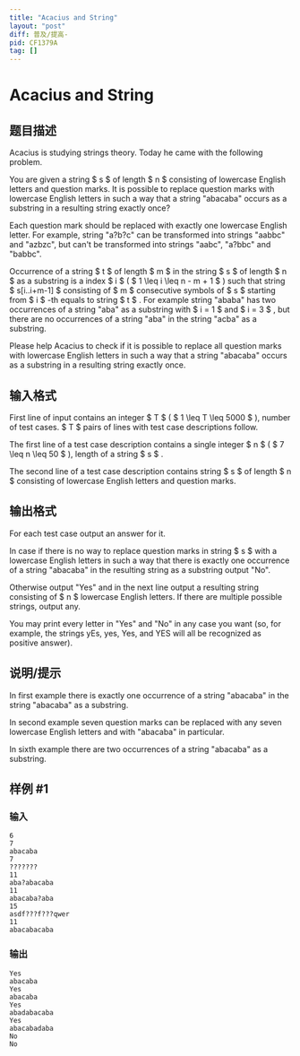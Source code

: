 ```yaml
---
title: "Acacius and String"
layout: "post"
diff: 普及/提高-
pid: CF1379A
tag: []
---
```


# Acacius and String

## 题目描述

Acacius is studying strings theory. Today he came with the following problem.

You are given a string $ s $ of length $ n $ consisting of lowercase English letters and question marks. It is possible to replace question marks with lowercase English letters in such a way that a string "abacaba" occurs as a substring in a resulting string exactly once?

Each question mark should be replaced with exactly one lowercase English letter. For example, string "a?b?c" can be transformed into strings "aabbc" and "azbzc", but can't be transformed into strings "aabc", "a?bbc" and "babbc".

Occurrence of a string $ t $ of length $ m $ in the string $ s $ of length $ n $ as a substring is a index $ i $ ( $ 1       \leq i \leq n - m + 1 $ ) such that string $ s[i..i+m-1] $ consisting of $ m $ consecutive symbols of $ s $ starting from $ i $ -th equals to string $ t $ . For example string "ababa" has two occurrences of a string "aba" as a substring with $ i = 1 $ and $ i = 3 $ , but there are no occurrences of a string "aba" in the string "acba" as a substring.

Please help Acacius to check if it is possible to replace all question marks with lowercase English letters in such a way that a string "abacaba" occurs as a substring in a resulting string exactly once.

## 输入格式

First line of input contains an integer $ T $ ( $ 1 \leq T \leq       5000 $ ), number of test cases. $ T $ pairs of lines with test case descriptions follow.

The first line of a test case description contains a single integer $ n $ ( $ 7 \leq n \leq 50 $ ), length of a string $ s $ .

The second line of a test case description contains string $ s $ of length $ n $ consisting of lowercase English letters and question marks.

## 输出格式

For each test case output an answer for it.

In case if there is no way to replace question marks in string $ s $ with a lowercase English letters in such a way that there is exactly one occurrence of a string "abacaba" in the resulting string as a substring output "No".

Otherwise output "Yes" and in the next line output a resulting string consisting of $ n $ lowercase English letters. If there are multiple possible strings, output any.

You may print every letter in "Yes" and "No" in any case you want (so, for example, the strings yEs, yes, Yes, and YES will all be recognized as positive answer).

## 说明/提示

In first example there is exactly one occurrence of a string "abacaba" in the string "abacaba" as a substring.

In second example seven question marks can be replaced with any seven lowercase English letters and with "abacaba" in particular.

In sixth example there are two occurrences of a string "abacaba" as a substring.

## 样例 #1

### 输入

```
6
7
abacaba
7
???????
11
aba?abacaba
11
abacaba?aba
15
asdf???f???qwer
11
abacabacaba
```

### 输出

```
Yes
abacaba
Yes
abacaba
Yes
abadabacaba
Yes
abacabadaba
No
No
```

